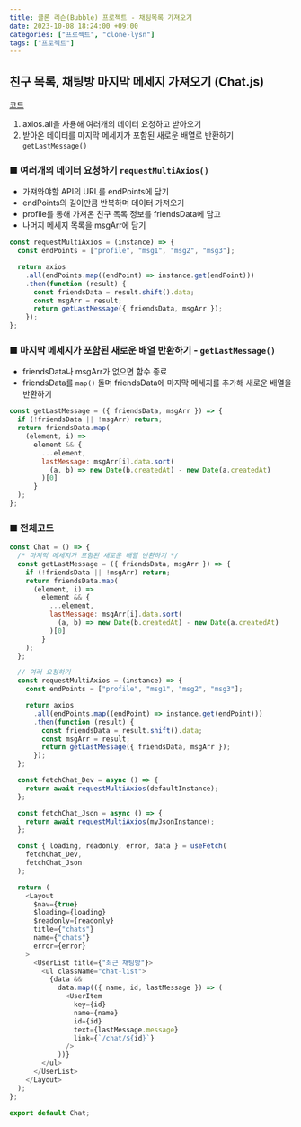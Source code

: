 ```yaml
---
title: 클론 리슨(Bubble) 프로젝트 - 채팅목록 가져오기
date: 2023-10-08 18:24:00 +09:00
categories: ["프로젝트", "clone-lysn"]
tags: ["프로젝트"]
---
```


## 친구 목록, 채팅방 마지막 메세지 가져오기 (Chat.js)

[코드](https://github.com/hyemin12/gomin-talk-app/blob/master/client/src/routes/Chat.js)

1. axios.all을 사용해 여러개의 데이터 요청하고 받아오기
2. 받아온 데이터를 마지막 메세지가 포함된 새로운 배열로 반환하기 `getLastMessage()`

### ■ 여러개의 데이터 요청하기 `requestMultiAxios()`

- 가져와야할 API의 URL를 endPoints에 담기
- endPoints의 길이만큼 반복하며 데이터 가져오기
- profile를 통해 가져온 친구 목록 정보를 friendsData에 담고
- 나머지 메세지 목록을 msgArr에 담기

```js
const requestMultiAxios = (instance) => {
  const endPoints = ["profile", "msg1", "msg2", "msg3"];

  return axios
    .all(endPoints.map((endPoint) => instance.get(endPoint)))
    .then(function (result) {
      const friendsData = result.shift().data;
      const msgArr = result;
      return getLastMessage({ friendsData, msgArr });
    });
};
```

### ■ 마지막 메세지가 포함된 새로운 배열 반환하기 - `getLastMessage()`

- friendsData나 msgArr가 없으면 함수 종료
- friendsData를 `map()` 돌며 friendsData에 마지막 메세지를 추가해 새로운 배열을 반환하기

```js
const getLastMessage = ({ friendsData, msgArr }) => {
  if (!friendsData || !msgArr) return;
  return friendsData.map(
    (element, i) =>
      element && {
        ...element,
        lastMessage: msgArr[i].data.sort(
          (a, b) => new Date(b.createdAt) - new Date(a.createdAt)
        )[0]
      }
  );
};
```

### ■ 전체코드

```js
const Chat = () => {
  /* 마지막 메세지가 포함된 새로운 배열 반환하기 */
  const getLastMessage = ({ friendsData, msgArr }) => {
    if (!friendsData || !msgArr) return;
    return friendsData.map(
      (element, i) =>
        element && {
          ...element,
          lastMessage: msgArr[i].data.sort(
            (a, b) => new Date(b.createdAt) - new Date(a.createdAt)
          )[0]
        }
    );
  };

  // 여러 요청하기
  const requestMultiAxios = (instance) => {
    const endPoints = ["profile", "msg1", "msg2", "msg3"];

    return axios
      .all(endPoints.map((endPoint) => instance.get(endPoint)))
      .then(function (result) {
        const friendsData = result.shift().data;
        const msgArr = result;
        return getLastMessage({ friendsData, msgArr });
      });
  };

  const fetchChat_Dev = async () => {
    return await requestMultiAxios(defaultInstance);
  };

  const fetchChat_Json = async () => {
    return await requestMultiAxios(myJsonInstance);
  };

  const { loading, readonly, error, data } = useFetch(
    fetchChat_Dev,
    fetchChat_Json
  );

  return (
    <Layout
      $nav={true}
      $loading={loading}
      $readonly={readonly}
      title={"chats"}
      name={"chats"}
      error={error}
    >
      <UserList title={"최근 채팅방"}>
        <ul className="chat-list">
          {data &&
            data.map(({ name, id, lastMessage }) => (
              <UserItem
                key={id}
                name={name}
                id={id}
                text={lastMessage.message}
                link={`/chat/${id}`}
              />
            ))}
        </ul>
      </UserList>
    </Layout>
  );
};

export default Chat;
```
